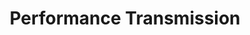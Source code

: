 ---
title: "Performance Transmission"
url: /grand-junction/performance-transmission/
shop: Autowerkstatt
---
